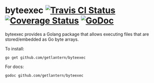 byteexec [![Travis CI Status](https://travis-ci.org/getlantern/byteexec.svg?branch=master)](https://travis-ci.org/getlantern/byteexec)&nbsp;[![Coverage Status](https://coveralls.io/repos/getlantern/byteexec/badge.png)](https://coveralls.io/r/getlantern/byteexec)&nbsp;[![GoDoc](https://godoc.org/github.com/getlantern/byteexec?status.png)](http://godoc.org/github.com/getlantern/byteexec)
==========
byteexec provides a Golang package that allows executing files that are stored/embedded as Go byte arrays.

To install:

`go get github.com/getlantern/byteexec`

For docs:

`godoc github.com/getlantern/byteexec`
